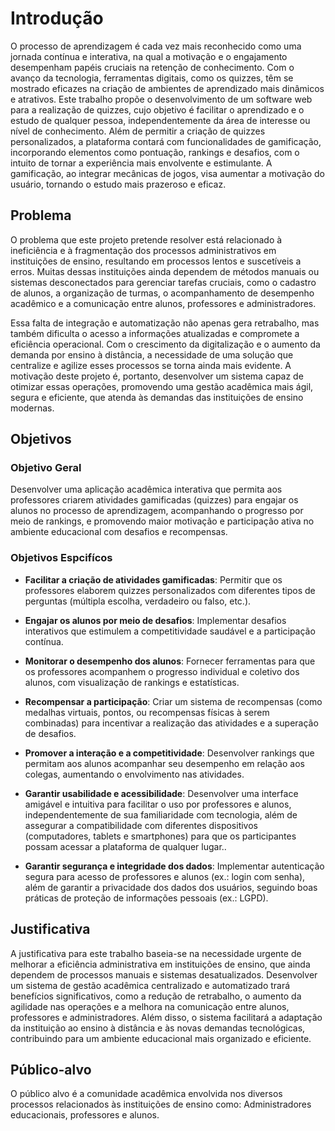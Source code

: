 # Introdução

O processo de aprendizagem é cada vez mais reconhecido como uma jornada contínua e interativa, na qual a motivação e o engajamento desempenham papéis cruciais na retenção de conhecimento. Com o avanço da tecnologia, ferramentas digitais, como os quizzes, têm se mostrado eficazes na criação de ambientes de aprendizado mais dinâmicos e atrativos. Este trabalho propõe o desenvolvimento de um software web para a realização de quizzes, cujo objetivo é facilitar o aprendizado e o estudo de qualquer pessoa, independentemente da área de interesse ou nível de conhecimento. Além de permitir a criação de quizzes personalizados, a plataforma contará com funcionalidades de gamificação, incorporando elementos como pontuação, rankings e desafios, com o intuito de tornar a experiência mais envolvente e estimulante. A gamificação, ao integrar mecânicas de jogos, visa aumentar a motivação do usuário, tornando o estudo mais prazeroso e eficaz.

## Problema
O problema que este projeto pretende resolver está relacionado à ineficiência e à fragmentação dos
processos administrativos em instituições de ensino, resultando em processos lentos e suscetíveis a
erros. Muitas dessas instituições ainda dependem de métodos manuais ou sistemas desconectados
para gerenciar tarefas cruciais, como o cadastro de alunos, a organização de turmas, o
acompanhamento de desempenho acadêmico e a comunicação entre alunos, professores e
administradores. 

Essa falta de integração e automatização não apenas gera retrabalho, mas também
dificulta o acesso a informações atualizadas e compromete a eficiência operacional. Com o
crescimento da digitalização e o aumento da demanda por ensino à distância, a necessidade de uma
solução que centralize e agilize esses processos se torna ainda mais evidente. A motivação deste
projeto é, portanto, desenvolver um sistema capaz de otimizar essas operações, promovendo uma
gestão acadêmica mais ágil, segura e eficiente, que atenda às demandas das instituições de ensino
modernas.

## Objetivos

### Objetivo Geral

Desenvolver uma aplicação acadêmica interativa que permita aos professores criarem atividades gamificadas (quizzes) para engajar os alunos no processo de aprendizagem, acompanhando o progresso por meio de rankings, e promovendo maior motivação e participação ativa no ambiente educacional com desafios e recompensas.

### Objetivos Espcifícos

- **Facilitar a criação de atividades gamificadas**: Permitir que os professores elaborem quizzes personalizados com diferentes tipos de perguntas (múltipla escolha, verdadeiro ou falso, etc.).
  
- **Engajar os alunos por meio de desafios**: Implementar desafios interativos que estimulem a competitividade saudável e a participação contínua.

- **Monitorar o desempenho dos alunos**: Fornecer ferramentas para que os professores acompanhem o progresso individual e coletivo dos alunos, com visualização de rankings e estatísticas.

- **Recompensar a participação**: Criar um sistema de recompensas (como medalhas virtuais, pontos, ou recompensas físicas à serem combinadas) para incentivar a realização das atividades e a superação de desafios.

- **Promover a interação e a competitividade**: Desenvolver rankings que permitam aos alunos acompanhar seu desempenho em relação aos colegas, aumentando o envolvimento nas atividades.

- **Garantir usabilidade e acessibilidade**: Desenvolver uma interface amigável e intuitiva para facilitar o uso por professores e alunos, independentemente de sua familiaridade com tecnologia, além de assegurar a compatibilidade com diferentes dispositivos (computadores, tablets e smartphones) para que os participantes possam acessar a plataforma de qualquer lugar..

- **Garantir segurança e integridade dos dados**: Implementar autenticação segura para acesso de professores e alunos (ex.: login com senha), além de garantir a privacidade dos dados dos usuários, seguindo boas práticas de proteção de informações pessoais (ex.: LGPD).

## Justificativa

A justificativa para este trabalho baseia-se na necessidade urgente de melhorar a eficiência
administrativa em instituições de ensino, que ainda dependem de processos manuais e sistemas
desatualizados. Desenvolver um sistema de gestão acadêmica centralizado e automatizado trará
benefícios significativos, como a redução de retrabalho, o aumento da agilidade nas operações e a
melhora na comunicação entre alunos, professores e administradores. Além disso, o sistema facilitará a
adaptação da instituição ao ensino à distância e às novas demandas tecnológicas, contribuindo para um
ambiente educacional mais organizado e eficiente.

## Público-alvo

O público alvo é a comunidade acadêmica envolvida nos diversos processos relacionados às
instituições de ensino como: Administradores educacionais, professores e alunos.
